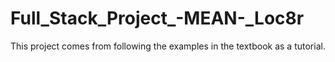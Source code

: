 # Full_Stack_Project_-MEAN-_Loc8r
This project comes from following the examples in the textbook as a tutorial.
